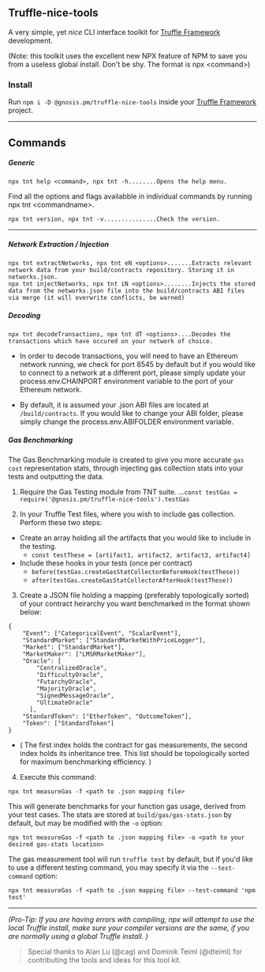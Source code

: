 ## Truffle-nice-tools
A very simple, yet *nice* CLI interface toolkit for  [Truffle Framework](https://truffleframework.com/) development.

(Note: this toolkit uses the excellent new NPX feature of NPM to save you from a useless global install. Don't be shy. The format is npx \<command>)

### Install
Run `npm i -D @gnosis.pm/truffle-nice-tools` inside your [Truffle Framework](https://truffleframework.com/) project.

---
Commands
-----

##### Generic
```
npx tnt help <command>, npx tnt -h........Opens the help menu. 
```
Find all the options and flags availabble in individual commands by running npx tnt \<commandname>. 
```
npx tnt version, npx tnt -v...............Check the version.
```
---
##### Network Extraction / Injection
```
npx tnt extractNetworks, npx tnt eN <options>.......Extracts relevant network data from your build/contracts repository. Storing it in networks.json.
npx tnt injectNetworks, npx tnt iN <options>........Injects the stored data from the networks.json file into the build/contracts ABI files via merge (it will overwrite conflicts, be warned)
```

##### Decoding
```
npx tnt decodeTransactions, npx tnt dT <options>....Decodes the transactions which have occured on your network of choice.  
```
* In order to decode transactions, you will need to have an Ethereum network running, we check for port 8545 by default but if you would like to connect to a network at a different port, please simply update your process.env.CHAINPORT environment variable to the port of your Ethereum network.

* By default, it is assumed your .json ABI files are located at `/build/contracts`. If you would like to change your ABI folder, please simply change the process.env.ABIFOLDER environment variable. 

##### Gas Benchmarking
The Gas Benchmarking module is created to give you more accurate `gas cost` representation stats, through injecting gas collection stats into your tests and outputting the data. 

1. Require the Gas Testing module from TNT suite.
...`const testGas = require('@gnosis.pm/truffle-nice-tools').testGas`

2. In your Truffle Test files, where you wish to include gas collection. Perform these two steps:
 + Create an array holding all the artifacts that you would like to include in the testing. 
     * `const testThese = [artifact1, artifact2, artifact3, artifact4]`
  + Include these hooks in your tests (once per contract)
     * `before(testGas.createGasStatCollectorBeforeHook(testThese))`
     * `after(testGas.createGasStatCollectorAfterHook(testThese))`
3. Create a JSON file holding a mapping (preferably topologically sorted) of your contract heirarchy you want benchmarked in the format shown below:
```
{
    "Event": ["CategoricalEvent", "ScalarEvent"],
    "StandardMarket": ["StandardMarketWithPriceLogger"],
    "Market": ["StandardMarket"],
    "MarketMaker": ["LMSRMarketMaker"],
    "Oracle": [
        "CentralizedOracle",
        "DifficultyOracle",
        "FutarchyOracle",
        "MajorityOracle",
        "SignedMessageOracle",
        "UltimateOracle"
      ],
    "StandardToken": ["EtherToken", "OutcomeToken"],
    "Token": ["StandardToken"]
}
```
  * ( The first index holds the contract for gas measurements, the second index holds its inheritance tree. This list should be topologically sorted for maximum benchmarking efficiency. )
4. Execute this command:
```
npx tnt measureGas -f <path to .json mapping file>
``` 

This will generate benchmarks for your function gas usage, derived from your test cases. The stats are stored at `build/gas/gas-stats.json` by default, but may be modified with the `-o` option:

```
npx tnt measureGas -f <path to .json mapping file> -o <path to your desired gas-stats location>
```

The gas measurement tool will run `truffle test` by default, but if you'd like to use a different testing command, you may specify it via the `--test-command` option:

```
npx tnt measureGas -f <path to .json mapping file> --test-command 'npm test'
```
---
*(Pro-Tip: If you are having errors with compiling, npx will attempt to use the local Truffle install, make sure your compiler versions are the same, if you are normally using a global Truffle install. )*

> Special thanks to Alan Lu (@cag) and Dominik Teiml (@dteiml) for contributing the tools and ideas for this tool kit. 
